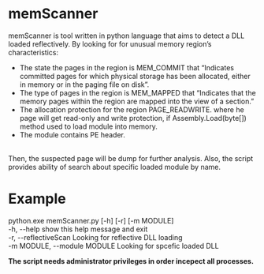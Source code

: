 # memScanner
memScanner is tool written in python language that aims to detect a DLL loaded reflectively. By looking for for unusual memory region’s characteristics:
- The state the pages in the region is MEM_COMMIT that “Indicates committed pages for which physical storage has been allocated, either in memory or in the paging file on disk”.
- The type of pages in the region is MEM_MAPPED that “Indicates that the memory pages within the region are mapped into the view of a section.”
- The allocation protection for the region PAGE_READWRITE. where he page will get read-only and write protection, if Assembly.Load(byte[]) method used to load module into memory.
- The module contains PE header.

<br />Then, the suspected page will be dump for further analysis. Also, the script provides ability of search about specific loaded module by name.

# Example
python.exe memScanner.py [-h] [-r] [-m MODULE]
<br />      -h, --help                    show this help message and exit
<br />      -r, --reflectiveScan          Looking for reflective DLL loading
<br />      -m MODULE, --module MODULE    Looking for spcefic loaded DLL

**The script needs administrator privileges in order incepect all processes.**
